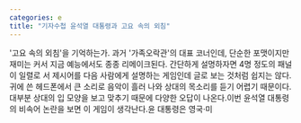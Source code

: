 ```yaml
---
categories: e
title: "기자수첩 윤석열 대통령과 고요 속의 외침"
---
```

&#39;고요 속의 외침&#39;을 기억하는가. 과거 &#39;가족오락관&#39;의 대표 코너인데, 단순한 포맷이지만 재미는 커서 지금 예능에서도 종종 리메이크된다. 간단하게 설명하자면 4명 정도의 패널이 일렬로 서 제시어를 다음 사람에게 설명하는 게임인데 글로 보는 것처럼 쉽지는 않다. 귀에 쓴 헤드폰에서 큰 소리로 음악이 흘러 나와 상대의 목소리를 듣기 어렵기 때문이다. 대부분 상대의 입 모양을 보고 맞추기 때문에 다양한 오답이 나온다.이번 윤석열 대통령의 비속어 논란을 보면 이 게임이 생각난다.윤 대통령은 영국&middot;미